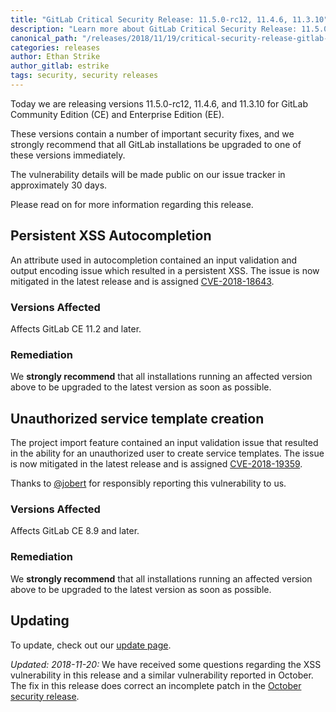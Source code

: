 ```yaml
---
title: "GitLab Critical Security Release: 11.5.0-rc12, 11.4.6, 11.3.10"
description: "Learn more about GitLab Critical Security Release: 11.5.0-rc12, 11.4.6 and 11.3.10 for GitLab Community Edition (CE) and Enterprise Edition (EE)"
canonical_path: "/releases/2018/11/19/critical-security-release-gitlab-11-dot-4-dot-6-released/"
categories: releases
author: Ethan Strike
author_gitlab: estrike
tags: security, security releases
---
```


Today we are releasing versions 11.5.0-rc12, 11.4.6, and 11.3.10 for GitLab Community Edition (CE) and Enterprise Edition (EE).

These versions contain a number of important security fixes, and we strongly recommend that all GitLab installations be upgraded to one of these versions immediately.

<!-- more -->

The vulnerability details will be made public on our issue tracker in approximately 30 days.

Please read on for more information regarding this release.

##  Persistent XSS Autocompletion

An attribute used in autocompletion contained an input validation and output encoding issue which resulted in a persistent XSS. The issue is now mitigated in the latest release and is assigned [CVE-2018-18643](https://cve.mitre.org/cgi-bin/cvename.cgi?name=CVE-2018-18643).

### Versions Affected

Affects GitLab CE 11.2 and later.

### Remediation

We **strongly recommend** that all installations running an affected version above to be upgraded to the latest version as soon as possible.

##  Unauthorized service template creation

The project import feature contained an input validation issue that resulted in the ability for an unauthorized user to create service templates. The issue is now mitigated in the latest release and is assigned [CVE-2018-19359](https://cve.mitre.org/cgi-bin/cvename.cgi?name=CVE-2018-19359).

Thanks to [@jobert](https://hackerone.com/jobert) for responsibly reporting this vulnerability to us.

### Versions Affected

Affects GitLab CE 8.9 and later.

### Remediation

We **strongly recommend** that all installations running an affected version above to be upgraded to the latest version as soon as possible.

## Updating

To update, check out our [update page](/update/).

*Updated: 2018-11-20:* We have received some questions regarding the XSS vulnerability in this release and a similar vulnerability reported in October. The fix in this release does correct an incomplete patch in the [October security release](/releases/2018/10/29/security-release-gitlab-11-dot-4-dot-3-released/).
